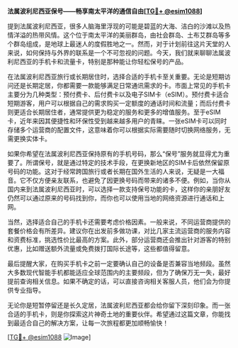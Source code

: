 **法属波利尼西亚保号——畅享南太平洋的通信自由[[TG💪+ @esim1088](https://t.me/s/esim1088)]**

提到法属波利尼西亚，很多人脑海里浮现的可能是碧蓝的大海、洁白的沙滩以及热情洋溢的热带风情。这个位于南太平洋的美丽群岛，由社会群岛、土布艾群岛等多个群岛组成，是地球上最迷人的度假胜地之一。然而，对于计划前往这片天堂的人来说，如何保持与外界的联系是一个不可忽视的问题。今天，我们就来聊聊法属波利尼西亚的手机卡和流量卡，特别是那种能让你轻松保号的产品。

在法属波利尼西亚旅行或长期居住时，选择合适的手机卡至关重要。无论是短期访问还是长期定居，你都需要一款能够满足日常通讯需求的卡。市面上常见的手机卡主要分为几种类型：预付费卡、后付费卡以及电子SIM卡（eSIM）。预付费卡适合短期游客，用户可以根据自己的需求购买一定额度的通话时间和流量；而后付费卡则更适合长期居住者，通常提供更为稳定的服务和更多的增值服务。至于eSIM卡，近年来因其便捷性和环保性受到越来越多用户的青睐。一张eSIM卡可以同时存储多个运营商的配置文件，这意味着你可以根据实际需要随时切换网络服务，无需更换实体卡。

如果你希望在法属波利尼西亚保持原有的手机号码，那么“保号”服务就显得尤为重要了。所谓保号，就是通过特定的技术手段，在更换新地区的SIM卡后依然保留原号码的功能。这对于经常跨国旅行或者长期在国外生活的人来说，无疑是一大福音。它不仅方便亲友联系，也避免了因更换号码而带来的诸多不便。例如，当你从国内来到法属波利尼西亚时，可以选择一款支持保号功能的卡，这样你的亲朋好友仍然可以通过原来的号码找到你，而你也可以使用当地的网络资源进行通话和上网。

当然，选择适合自己的手机卡还需要考虑价格因素。一般来说，不同运营商提供的套餐价格会有所差异。建议你在出发前多做功课，对比几家主流运营商的服务内容和资费标准，挑选性价比最高的方案。此外，部分运营商还会推出针对游客的特别优惠，比如赠送额外流量或免费拨打国际长途等，这些都值得留意。

最后提醒大家，在购买手机卡之前一定要确认自己的设备是否兼容当地频段。虽然大多数现代智能手机都能适应全球范围内的主要频段，但为了确保万无一失，最好提前查询相关信息。如果不确定的话，可以直接咨询相关客服人员，他们会为你提供专业指导。

无论你是短暂停留还是长久定居，法属波利尼西亚都会给你留下深刻印象。而一张合适的手机卡，则是你探索这片神奇土地的重要伙伴。希望通过这篇文章，你能找到最适合自己的解决方案，让每一次旅程都更加顺畅愉快！

[[TG💪+ @esim1088](https://t.me/s/esim1088) ![Image](https://i.postimg.cc/4NQfJmqS/Snipaste-2025-05-13-00-14-12.png)]